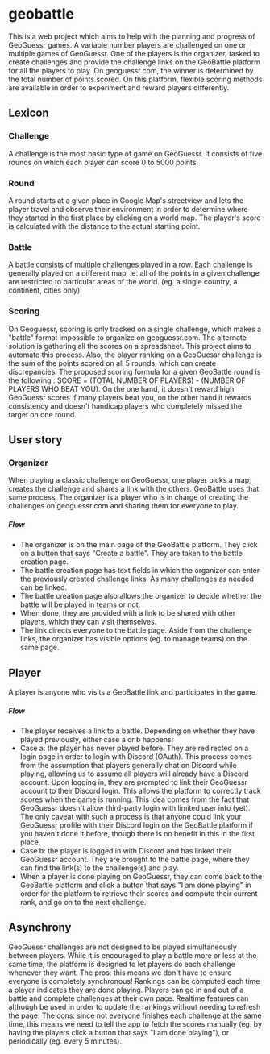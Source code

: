 # geobattle
This is a web project which aims to help with the planning and progress of GeoGuessr games.
A variable number players are challenged on one or multiple games of GeoGuessr. One of the players is the organizer, tasked to create challenges and provide the challenge links on the GeoBattle platform for all the players to play. On geoguessr.com, the winner is determined by the total number of points scored. On this platform, flexible scoring methods are available in order to experiment and reward players differently.

## Lexicon
### Challenge
A challenge is the most basic type of game on GeoGuessr. It consists of five rounds on which each player can score 0 to 5000 points.
### Round
A round starts at a given place in Google Map's streetview and lets the player travel and observe their environment in order to determine where they started in the first place by clicking on a world map. The player's score is calculated with the distance to the actual starting point.
### Battle
A battle consists of multiple challenges played in a row. Each challenge is generally played on a different map, ie. all of the points in a given challenge are restricted to particular areas of the world. (eg. a single country, a continent, cities only)
### Scoring
On Geoguessr, scoring is only tracked on a single challenge, which makes a "battle" format impossible to organize on geoguessr.com. The alternate solution is gathering all the scores on a spreadsheet. This project aims to automate this process. Also, the player ranking on a GeoGuessr challenge is the sum of the points scored on all 5 rounds, which can create discrepancies.
The proposed scoring formula for a given GeoBattle round is the following : SCORE = (TOTAL NUMBER OF PLAYERS) - (NUMBER OF PLAYERS WHO BEAT YOU). On the one hand, it doesn't reward high GeoGuessr scores if many players beat you, on the other hand it rewards consistency and doesn't handicap players who completely missed the target on one round.

## User story
### Organizer
When playing a classic challenge on GeoGuessr, one player picks a map, creates the challenge and shares a link with the others. GeoBattle uses that same process.
The organizer is a player who is in charge of creating the challenges on geoguessr.com and sharing them for everyone to play.
##### Flow 
- The organizer is on the main page of the GeoBattle platform. They click on a button that says "Create a battle". They are taken to the battle creation page.
- The battle creation page has text fields in which the organizer can enter the previously created challenge links. As many challenges as needed can be linked.
- The battle creation page also allows the organizer to decide whether the battle will be played in teams or not.
- When done, they are provided with a link to be shared with other players, which they can visit themselves.
- The link directs everyone to the battle page. Aside from the challenge links, the organizer has visible options (eg. to manage teams) on the same page.

## Player
A player is anyone who visits a GeoBattle link and participates in the game.
##### Flow 
- The player receives a link to a battle. Depending on whether they have played previously, either case a or b happens:
- Case a: the player has never played before. They are redirected on a login page in order to login with Discord (OAuth). This process comes from the assumption that players generally chat on Discord while playing, allowing us to assume all players will already have a Discord account. Upon logging in, they are prompted to link their GeoGuessr account to their Discord login. This allows the platform to correctly track scores when the game is running. This idea comes from the fact that GeoGuessr doesn't allow third-party login with limited user info (yet). The only caveat with such a process is that anyone could link your GeoGuessr profile with their Discord login on the GeoBattle platform if you haven't done it before, though there is no benefit in this in the first place.
- Case b: the player is logged in with Discord and has linked their GeoGuessr account. They are brought to the battle page, where they can find the link(s) to the challenge(s) and play.
- When a player is done playing on GeoGuessr, they can come back to the GeoBattle platform and click a button that says "I am done playing" in order for the platform to retrieve their scores and compute their current rank, and go on to the next challenge.

## Asynchrony
GeoGuessr challenges are not designed to be played simultaneously between players. While it is encouraged to play a battle more or less at the same time, the platform is designed to let players do each challenge whenever they want.
The pros: this means we don't have to ensure everyone is completely synchronous! Rankings can be computed each time a player indicates they are done playing. Players can go in and out of a battle and complete challenges at their own pace.
Realtime features can although be used in order to update the rankings without needing to refresh the page.
The cons: since not everyone finishes each challenge at the same time, this means we need to tell the app to fetch the scores manually (eg. by having the players click a button that says "I am done playing"), or periodically (eg. every 5 minutes).
